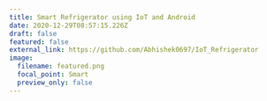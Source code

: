 ```yaml
---
title: Smart Refrigerator using IoT and Android
date: 2020-12-29T08:57:15.226Z
draft: false
featured: false
external_link: https://github.com/Abhishek0697/IoT_Refrigerator
image:
  filename: featured.png
  focal_point: Smart
  preview_only: false
---
```

